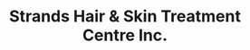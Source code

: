 ---
title: "Strands Hair & Skin Treatment Centre Inc."
url: /vancouver/strands-hair-and-skin-treatment-centre-inc/
shop: beauty
---